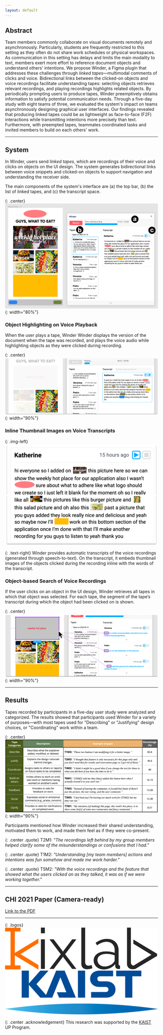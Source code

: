 ```yaml
---
layout: default
---
```


## Abstract

Team members commonly collaborate on visual documents remotely and asynchronously. Particularly, students are frequently restricted to this setting as they often do not share work schedules or physical workspaces. As communication in this setting has delays and limits the main modality to text, members exert more effort to reference document objects and understand others' intentions. We propose <span style="color:{{site.syscolor}}">Winder</span>, a Figma plugin that addresses these challenges through *linked tapes*&mdash;multimodal comments of clicks and voice. Bidirectional links between the clicked-on objects and voice recordings facilitate understanding tapes: selecting objects retrieves relevant recordings, and playing recordings highlights related objects. By periodically prompting users to produce tapes, <span style="color:{{site.syscolor}}">Winder</span> preemptively obtains information to satisfy potential communication needs. Through a five-day study with eight teams of three, we evaluated the system's impact on teams asynchronously designing graphical user interfaces. Our findings revealed that producing linked tapes could be as lightweight as face-to-face (F2F) interactions while transmitting intentions more precisely than text. Furthermore, with preempted tapes, teammates coordinated tasks and invited members to build on each others' work.

------

## System

In <span style="color:{{site.syscolor}}">Winder</span>, users send *linked tapes*, which are recordings of their voice and clicks on objects on the UI design. The system generates bidirectional links between voice snippets and clicked-on objects to support navigation and understanding the receiver side.

The main components of the system's interface are (a) the top bar, (b) the list of linked tapes, and (c) the transcript space.

{: .center}
![Winder next to the design for a screen of a mobile application](/assets/img/winder_main.png){: width="80%"}

### Object Highlighting on Voice Playback

When the user plays a tape, <span style="color:{{site.syscolor}}">Winder</span> Winder displays the version of the document when the tape was recorded, and plays the voice audio while highlighting objects as they were clicked during recording.

{: .center}
![An image of a salad in the UI design is highlighted while a recording appears to be playing in Winder.](/assets/img/winder_highlight.png){: width="90%"}

### Inline Thumbnail Images on Voice Transcripts

{: .img-left}
![A transcript of a voice recording is shown with inline thumbnail images of UI design objects.](/assets/img/winder_transcript.png)

{: .text-right}
<span style="color:{{site.syscolor}}">Winder</span> provides automatic transcripts of the voice recordings (generated through speech-to-text). On the transcript, it embeds thumbnail images of the objects clicked during the recording inline with the words of the transcript.

### Object-based Search of Voice Recordings

If the user clicks on an object in the UI design, <span style="color:{{site.syscolor}}">Winder</span> retrieves all tapes in which that object was selected. For each tape, the segment of the tape’s transcript during which the object had been clicked on is shown.

{: .center}
![A gray rectangle is clicked in the UI design. In Winder, a list of tapes shows a short snippets from transcripts and thumbnails of the gray rectangle.](/assets/img/winder_search.png){: width="90%"}

------

## Results

Tapes recorded by participants in a five-day user study were analyzed and categorized. The results showed that participants used <span style="color:{{site.syscolor}}">Winder</span> for a variety of purposes&mdash;with most tapes used for "Describing" or "Justifying" design choices, or "Coordinating" work within a team.

{: .center}
![Table showing descriptions and example snippets of each tape category. Additionally, the table shows the perentage of tapes that fit into that category.](/assets/img/results_type.png){: width="90%"}

Participants mentioned how <span style="color:{{site.syscolor}}">Winder</span> increased their shared understanding, motivated them to work, and made them feel as if they were co-present.

{: .center .quote}
T2M1: *"The recordings left behind by my group members helped clarify some of the misunderstandings or confusions that I had."*

{: .center .quote}
T1M2: *"Understanding [my team members] actions and intentions was fun somehow and made me work harder."*

{: .center .quote}
T5M2: *"With the voice recordings and the feature that showed what the users clicked on as they talked, it was as if we were working together."*


------

## CHI 2021 Paper (Camera-ready)

[Link to the PDF][1]

------

{: .logos}
[![Logo of KIXLAB](/assets/img/kixlab_logo.png)](https://kixlab.org)
[![Logo of KAIST](/assets/img/kaist_logo.png)](https://kaist.ac.kr)

{: .center .acknowledgement}
This research was supported by the [KAIST](https://kaist.ac.kr) UP Program.


[1]:{{site.url}}/papers/CHI2021___Winder___CameraReady.pdf
